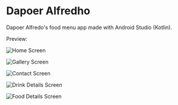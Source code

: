 # Dapoer Alfredho
Dapoer Alfredo's food menu app made with Android Studio (Kotlin).

Preview:

![Home Screen](./screenshoots/home.jpg)

![Gallery Screen](./screenshoots/galeri.jpg)

![Contact Screen](./screenshoots/kontak.jpg)

![Drink Details Screen](./screenshoots/detailminuman.jpg)

![Food Details Screen](./screenshoots/detailmakanan.jpg)